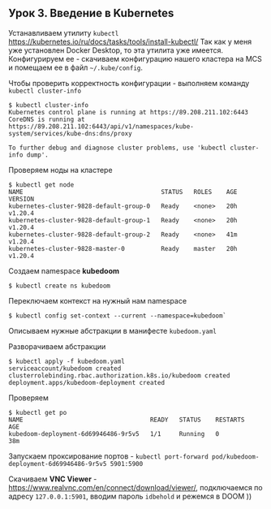## Урок 3. Введение в Kubernetes

Устанавливаем утилиту `kubectl`<br>
https://kubernetes.io/ru/docs/tasks/tools/install-kubectl/
Так как у меня уже установлен Docker Desktop, то эта утилита уже имеется.
Конфигурируем ее - скачиваем конфигурацию нашего кластера на MCS и помещаем ее в файл `~/.kube/config`.

Чтобы проверить корректность конфигурации - выполняем команду `kubectl cluster-info`

    $ kubectl cluster-info
    Kubernetes control plane is running at https://89.208.211.102:6443
    CoreDNS is running at https://89.208.211.102:6443/api/v1/namespaces/kube-system/services/kube-dns:dns/proxy

    To further debug and diagnose cluster problems, use 'kubectl cluster-info dump'.

Проверяем ноды на кластере

    $ kubectl get node
    NAME                                      STATUS   ROLES    AGE   VERSION
    kubernetes-cluster-9828-default-group-0   Ready    <none>   20h   v1.20.4
    kubernetes-cluster-9828-default-group-1   Ready    <none>   20h   v1.20.4
    kubernetes-cluster-9828-default-group-2   Ready    <none>   41m   v1.20.4
    kubernetes-cluster-9828-master-0          Ready    master   20h   v1.20.4

Cоздаем namespace **kubedoom** 

    $ kubectl create ns kubedoom

Переключаем контекст на нужный нам namespace
 
    $ kubectl config set-context --current --namespace=kubedoom`

Описываем нужные абстракции в манифесте `kubedoom.yaml`

Разворачиваем абстракции

    $ kubectl apply -f kubedoom.yaml
    serviceaccount/kubedoom created
    clusterrolebinding.rbac.authorization.k8s.io/kubedoom created
    deployment.apps/kubedoom-deployment created

Проверяем

    $ kubectl get po
    NAME                                   READY   STATUS    RESTARTS   AGE
    kubedoom-deployment-6d69946486-9r5v5   1/1     Running   0          38m

Запускаем проксирование портов - `kubectl port-forward pod/kubedoom-deployment-6d69946486-9r5v5 5901:5900`

Скачиваем **VNC Viewer** - https://www.realvnc.com/en/connect/download/viewer/, подключаемся  по адресу `127.0.0.1:5901`, вводим пароль `idbehold` и режемся в DOOM ))